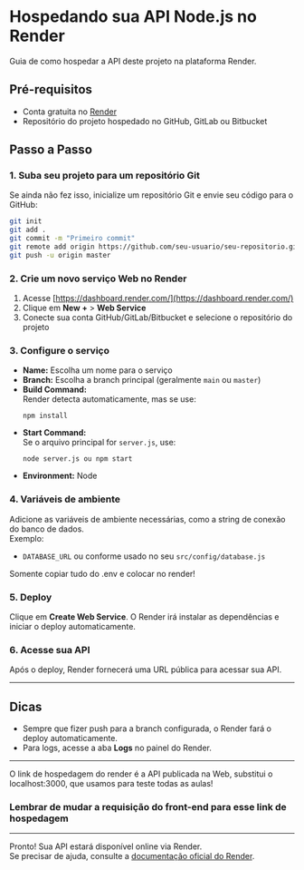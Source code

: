 # Hospedando sua API Node.js no Render

Guia de como hospedar a API deste projeto na plataforma Render.

## Pré-requisitos

- Conta gratuita no [Render](https://render.com/)
- Repositório do projeto hospedado no GitHub, GitLab ou Bitbucket

## Passo a Passo

### 1. Suba seu projeto para um repositório Git

Se ainda não fez isso, inicialize um repositório Git e envie seu código para o GitHub:

```bash
git init
git add .
git commit -m "Primeiro commit"
git remote add origin https://github.com/seu-usuario/seu-repositorio.git
git push -u origin master
```

### 2. Crie um novo serviço Web no Render

1. Acesse [https://dashboard.render.com/](https://dashboard.render.com/)
2. Clique em **New +** > **Web Service**
3. Conecte sua conta GitHub/GitLab/Bitbucket e selecione o repositório do projeto

### 3. Configure o serviço

- **Name:** Escolha um nome para o serviço
- **Branch:** Escolha a branch principal (geralmente `main` ou `master`)
- **Build Command:**  
  Render detecta automaticamente, mas se use:
  ```
  npm install
  ```
- **Start Command:**  
  Se o arquivo principal for `server.js`, use:
  ```
  node server.js ou npm start
  ```
- **Environment:** Node

### 4. Variáveis de ambiente

Adicione as variáveis de ambiente necessárias, como a string de conexão do banco de dados.  
Exemplo:

- `DATABASE_URL` ou conforme usado no seu `src/config/database.js`

Somente copiar tudo do .env e colocar no render!

### 5. Deploy

Clique em **Create Web Service**. O Render irá instalar as dependências e iniciar o deploy automaticamente.

### 6. Acesse sua API

Após o deploy, Render fornecerá uma URL pública para acessar sua API.

---

## Dicas

- Sempre que fizer push para a branch configurada, o Render fará o deploy automaticamente.
- Para logs, acesse a aba **Logs** no painel do Render.

---

O link de hospedagem do render é a API publicada na Web, substitui o localhost:3000, que usamos para teste todas as aulas!

### Lembrar de mudar a requisição do front-end para esse link de hospedagem

---

Pronto! Sua API estará disponível online via Render.  
Se precisar de ajuda, consulte a [documentação oficial do Render](https://render.com/docs).
